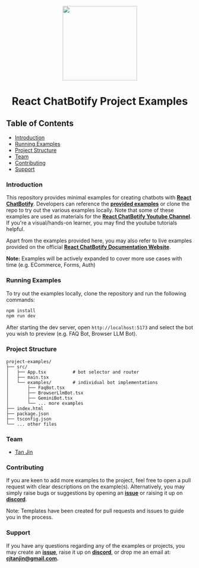 <p align="center">
  <img width="200px" src="https://raw.githubusercontent.com/tjtanjin/react-chatbotify/main/assets/logo.png" />
  <h1 align="center">React ChatBotify Project Examples</h1>
</p>

## Table of Contents

- [Introduction](#introduction)
- [Running Examples](#running-examples)
- [Project Structure](#project-structure)
- [Team](#team)
- [Contributing](#contributing)
- [Support](#support)

### Introduction

This repository provides minimal examples for creating chatbots with [**React ChatBotify**](https://react-chatbotify.com). Developers can reference the [**provided examples**](https://github.com/react-chatbotify/project-examples/tree/main/src/examples) or clone the repo to try out the various examples locally. Note that some of these examples are used as materials for the [**React ChatBotify Youtube Channel**](https://www.youtube.com/@react-chatbotify). If you're a visual/hands-on learner, you may find the youtube tutorials helpful.

Apart from the examples provided here, you may also refer to live examples provided on the official [**React ChatBotify Documentation Website**](https://react-chatbotify.com/docs/v2/examples/basic_form).

**Note:** Examples will be actively expanded to cover more use cases with time (e.g. ECommerce, Forms, Auth)

### Running Examples

To try out the examples locally, clone the repository and run the following commands:

```bash
npm install
npm run dev
```

After starting the dev server, open `http://localhost:5173` and select the bot you wish to preview (e.g. FAQ Bot, Browser LLM Bot).

### Project Structure

```
project-examples/
├── src/
│   ├── App.tsx          # bot selector and router
│   ├── main.tsx
│   └── examples/        # individual bot implementations
│       ├── FaqBot.tsx
│       ├── BrowserLlmBot.tsx
│       ├── GeminiBot.tsx
│       └── ... more examples
├── index.html
├── package.json
├── tsconfig.json
└── ... other files
```

### Team

- [Tan Jin](https://github.com/tjtanjin)

### Contributing

If you are keen to add more examples to the project, feel free to open a pull request with clear descriptions on the example(s). Alternatively, you may simply raise bugs or suggestions by opening an [**issue**](https://github.com/react-chatbotify/project-examples/issues) or raising it up on [**discord**](https://discord.gg/6R4DK4G5Zh).

Note: Templates have been created for pull requests and issues to guide you in the process.

### Support

If you have any questions regarding any of the examples or projects, you may create an [**issue**](https://github.com/react-chatbotify/project-examples/issues), raise it up on [**discord**](https://discord.gg/6R4DK4G5Zh), or drop me an email at: **cjtanjin@gmail.com.**
